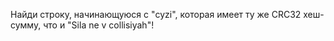 Найди строку, начинающуюся с "cyzi", которая имеет ту же CRC32 хеш-сумму, что и "Sila ne v collisiyah"!